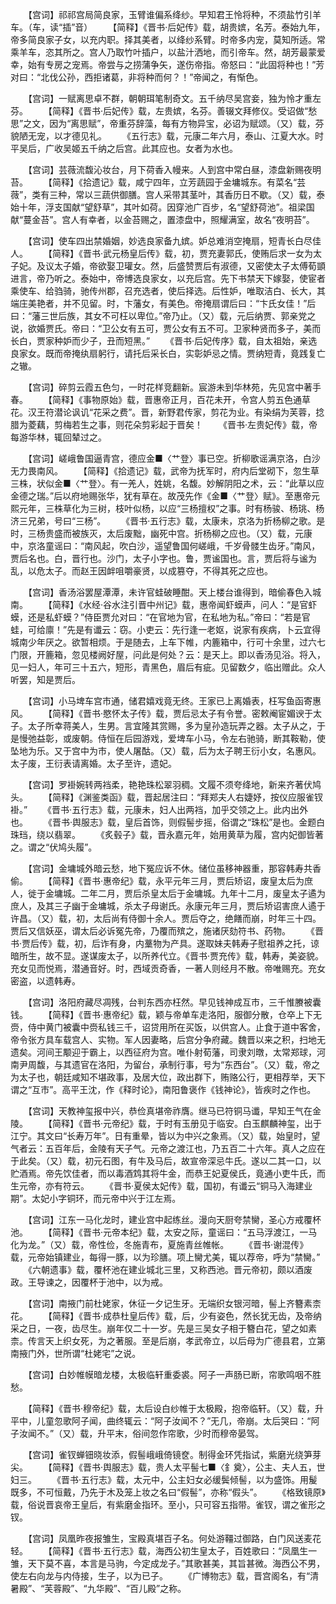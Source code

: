<!-- { "loadSidebar": true } -->
　　【宫词】祁祁宫局简良家，玉臂谁偏系绛纱。早知君王怜将种，不须盐竹引羊车。（车，读“插”音）
　　【简释】《晋书·后妃传》载，胡贵嫔，名芳。泰始九年，帝多简良家子女，以充内职。择其美者，以绛纱系臂。时帝多内宠，莫知所适。常乘羊车，恣其所之。宫人乃取竹叶插户，以盐汁洒地，而引帝车。然，胡芳最蒙爱幸，始有专房之宠焉。帝尝与之捞蒲争矢，遂伤帝指。帝怒曰：“此固将种也！”芳对曰：“北伐公孙，西拒诸葛，非将种而何？！”帝闻之，有惭色。

　　【宫词】一赋离思卓不群，朝朝珥笔制奇文。五千纳尽吴宫妾，独为怜才重左芬。
　　【简释】《晋书·后妃传》载，左贵嫔，名芬。善辍文拜修仪。受诏做“愁思”之文，因为“离思赋”，帝重芬辞藻，每有方物异宝，必诏为赋颂。（又）载，芬貌陋无宠，以才德见礼。
　　《五行志》载，元康二年六月，泰山、江夏大水。时平吴后，广收吴姬五千纳之后宫。此其应也。女者为水也。

　　【宫词】芸薇流馥沁妆台，月下荷香入幔来。人到宫中常白昼，漆盘新赐夜明苔。
　　【简释】《拾遗记》载，咸宁四年，立芳蔬园于金墉城东。有菜名“芸薇”，类有三种，常以三蔬供御膳。宫人采带其茎叶，其香历日不歇。（又）载，泰始十年，浮支国献“望舒草”，其叶如荷。因穿池广百步，名“望舒荷池”。祖梁国献“蔓金苔”。宫人有幸者，以金苔赐之，置漆盘中，照耀满室，故名“夜明苔”。

　　【宫词】使车四出禁婚姻，妙选良家备九嫔。妒总难消空掩扇，短青长白尽佳人。
　　【简释】《晋书·武元杨皇后传》载，初，贾充妻郭氏，使贿后求一女为太子妃。及议太子婚，帝欲娶卫瓘女。然，后盛赞贾后有淑德，又密使太子太傅荀顗进言，帝乃听之。泰始中，帝博选良家女，以充后宫。先下书禁天下嫁娶，使宦者乘使车、给驺骑，驰传州郡，召充选者，使后择选。后性妒，唯取洁白、长大，其端庄美艳者，并不见留。时，卞藩女，有美色。帝掩扇谓后曰：“卞氏女佳！”后曰：“藩三世后族，其女不可枉以卑位。”帝乃止。（又）载，元后纳贾、郭亲党之说，欲婚贾氏。帝曰：“卫公女有五可，贾公女有五不可。卫家种贤而多子，美而长白，贾家种妒而少子，丑而短黑。”
　　《晋书·后妃传序》载，自太祖始，亲选良家女。既而帝掩纨扇躬行，请托后采长白，实彰妒忌之情。贾纳短青，竟践复亡之辙。

　　【宫词】碎剪云霞五色匀，一时花样竞翻新。宸游未到华林苑，先见宫中著手春。
　　【简释】《事物原始》载，晋惠帝正月，百花未开，令宫人剪五色通草花。汉王符潜论讽讥“花采之费”。晋，新野君传家，剪花为业。有染绢为芙蓉，捻腊为菱藕，剪梅若生之事，则花朵剪彩起于晋矣！
　　《晋书·左贵妃传》载，帝每游华林，辄回辇过之。

　　【宫词】嵯峨鲁国逼青宫，德应金■〈艹登〉事已空。折柳歌谣满京洛，白沙无力畏南风。
　　【简释】《拾遗记》载，武帝为抚军时，府内后堂砌下，忽生草三株，状似金■〈艹登〉。有一羌人，姓姚，名馥。妙解阴阳之术，云：“此草以应金德之瑞。”后以府地赐张华，犹有草在。故茂先作《金■〈艹登〉赋》。至惠帝元熙元年，三株草化为三树，枝叶似杨，以应“三杨擅权”之事。时有杨骏、杨珧、杨济三兄弟，号曰“三杨”。
　　《晋书·五行志》载，太康未，京洛为折杨柳之歌。是时，三杨贵盛而被族灭，太后废黜，幽死中宫。折杨柳之应也。（又）载，元康中，京洛童谣曰：“南风起，吹白沙，遥望鲁国何嵯峨，千岁骨髅生齿牙。”南风，贾后名也。白，晋行也。沙门，太子小字也。鲁，贾谧国也。言，贾后将与谧为乱，以危太子。而赵王因衅咀嚼豪贤，以成篡夺，不得其死之应也。

　　【宫词】香汤浴罢屋潭潭，未许官蛙破睡酣。天上楼台谁得到，暗偷春色入城南。
　　【简释】《水经·谷水注引晋中州记》载，惠帝闻虾蟆声，问人：“是官虾蟆，还是私虾蟆？”侍臣贾允对曰：“在官地为官，在私地为私。”帝曰：“若是官蛙，可给廪！”先是有谶云：窃。小吏云：先行逢一老妪，说家有疾病，卜云宜得城南少年厌之。欲暂相烦。于是随去，上车下帷，内簏箱中，行可十余里，过六七门限，开簏箱，忽见楼阙好屋，问此是何处？云：是天上。即以香汤见浴。将入，见一妇人，年可三十五六，短形，青黑色，眉后有疵。见留数夕，临出赠此。众人听罢，知是贾后。

　　【宫词】小马埤车宫市通，储君嬉戏竟无终。王家已上离婚表，枉写鱼函寄惠风。
　　【简释】《晋书·愍怀太子传》载，贾后忌太子有令誉。密敕阉宦媚谀于太子。太子所幸蒋美人，生男。言宜隆其赏赐，多为皇孙造玩弄之器。太子从之，于是慢弛益彰，或废朝。侍恒在后园游戏，爱埤车小马，令左右驰骑，断其鞍勒，使坠地为乐。又于宫中为市，使人屠酤。（又）载，后为太子聘王衍小女，名惠风。太子废，王衍表请离婚。太子至许，遗妃。

　　【宫词】罗褂婉转两裆柔，艳艳珠松翠羽稠。文履不须夸绛地，新来齐著伏鸠头。
　　【简释】《渊鉴类函》载，晋起居注曰：“拜郑夫人右婕妤，按仪应服雀钗褂。”
　　《晋书·五行志》载，元康未，妇人出两裆，加乎交领之上。此内出外也。
　　《晋书·舆服志》载，皇后首饰，则假髻步摇，俗谓之“珠松”是也。金题白珠珰，绕以翡翠。
　　《炙毂子》载，晋永嘉元年，始用黄草为履，宫内妃御皆著之。谓之“伏鸠头履”。

　　【宫词】金墉城外暗云愁，地下冤应诉不休。储位虽移神器重，那容韩寿共香偷。
　　【简释】《晋书·惠帝纪》载，永平元年三月，贾后矫诏，废皇太后为庶人，徙于金墉城。二年二月，贾后杀皇太后于金墉城。九年十二月，废皇太子遹为庶人，及其三子幽于金墉城，杀太子母谢氏。永康元年三月，贾后矫诏害庶人遹于许昌。（又）载，初，太后尚有侍御十余人。贾后夺之，绝饍而崩，时年三十四。贾后又信妖巫，谓太后必诉冤先帝，乃覆而殡之，施诸厌劾符书、药物。
　　《晋书·贾后传》载，初，后诈有身，内藳物为产具。遂取妹夫韩寿子慰祖养之托，谅暗所生，故不显。遂谋废太子，以所养代立。《晋书·贾充传》载，韩寿，美姿貌。充女见而悦焉，潜通音好。时，西域贡奇香，一著人则经月不散。帝唯赐充。充女密盗，以遗韩寿。

　　【宫词】洛阳府藏尽凋残，台判东西亦枉然。早见钱神成互市，三千惟賸被囊钱。
　　【简释】《晋书·惠帝纪》载，颖与帝单车走洛阳，服御分散，仓卒上下无赍，侍中黄门被囊中赍私钱三千，诏贷用所在买饭，以供宫人。止食于道中客舍，帝令张方具车载宫人、实物。军人因妻略，后宫分争府藏。魏晋以来之积，扫地无遗矣。河间王颙迎于霸上，以西征府为宫。唯仆射荀藩，司隶刘暾，太常郑球，河南尹周馥，与其遗官在洛阳，为留台，承制行事，号为“东西台”。（又）载，帝之为太子也，朝廷咸知不堪政事，及居大位，政出群下，贿赂公行，更相荐举，天下谓之“互市”。高平王沈，作《释时论》，南阳鲁褒作《钱神论》，皆疾时之作也。

　　【宫词】天教神玺报中兴，恭俭真堪帝祚膺。继马已符铜马谶，早知王气在金陵。
　　【简释】《晋书·元帝纪》载，于时有玉册见于临安。白玉麒麟神玺，出于江宁。其文曰“长寿万年”。日有重晕，皆以为中兴之象焉。（又）载，始皇时，望气者云：五百年后，金陵有天子气。元帝之渡江也，乃五百二十六年。真人之应在于此矣。（又）载，初元石图，有牛及马后，故宣帝深忌牛氏。遂以二其一口，以贮酒焉。帝先饮佳者，而以毒酒鸩其将牛金，而恭王妃夏侯氏，竟通小吏牛氏，而生元帝，亦有符云。
　　《晋书·夏侯太妃传》载，国初，有谶云“铜马入海建业期”。太妃小字铜环，而元帝中兴于江左焉。

　　【宫词】江东一马化龙时，建业宫中起练丝。漫向天厨夸禁臠，圣心方戒覆杯池。
　　【简释】《晋书·元帝本纪》载，太安之际，童谣曰：“五马浮渡江，一马化为龙。”（又）载，帝性俭，冬施青布，夏施青丝帷帐。
　　《晋书·谢混传》载，元帝始镇建业，每得一豚，以为珍膳。项上臠尤美，辄以荐帝，呼为“禁臠。”
　　《六朝遗事》载，覆杯池在建业城北三里，又称西池。晋元帝初，颇以酒废政。王导谏之，因覆杯于池中，以为戒。

　　【宫词】南掖门前杜姥家，休征一夕记生牙。无端织女银河暗，髻上齐簪素柰花。
　　【简释】《晋书·成恭杜皇后传》载，后，少有姿色，然长犹无齿，及帝纳采之日，一夜，齿尽生。崩年仅二十一岁。先是三吴女子相于簪白花，望之如素柰。传言天上织女死，为之著服。至是后崩，孝武帝立，以后母为广德县君，立第南掖门外，世所谓“杜姥宅”之说。

　　【宫词】白妙帷幙暗龙楼，太极临轩重委裘。阿子一声肠已断，帘歌鸣咽不胜愁。

　　【简释】《晋书·穆帝纪》载，太后设白纱帷于太极殿，抱帝临轩。（又）载，升平中，儿童忽歌阿子闻，曲终辄云：“阿子汝闻不？”无几，帝崩。太后哭曰：“阿子汝闻不。”（又）载，升平末，俗间忽作帘歌，少时而穆帝晏驾。

　　【宫词】雀钗蝉钿晓妆添，假髻峨峨倚镜奁。制得金环凭指试，紫磨光绕笋芽尖。
　　【简释】《晋书·舆服志》载，贵人太平髻七■〈釒奠〉，公主、夫人五，世妇三。
　　《晋书·五行志》载，太元中，公主妇女必缓鬓倾髻，以为盛饰。用髲既多，不可恒戴，乃先于木及笼上妆之名曰“假髻”，亦称“假头”。
　　《格致镜原》载，俗说晋哀帝王皇后，有紫磨金指环。至小，只可容五指带。雀钗，谓之雀形之钗。

　　【宫词】凤凰昨夜报雏生，宝殿真堪百子名。何处游韁过御路，白门风送麦花轻。
　　【简释】《晋书·五行志》载，海西公初生皇太子，百姓歌曰：“凤凰生一雏，天下莫不喜，本言是马驹，今定成龙子。”其歌甚美，其旨甚微。海西公不男，使左右向龙与内侍接，生子，以为已子。
　　《广博物志》载，晋宫阁名，有“清暑殿”、“芙蓉殿”、“九华殿”、“百儿殿”之称。
